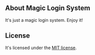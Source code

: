 ## About Magic Login System

It's just a magic login system. Enjoy it!

## License

It's licensed under the [MIT license](https://opensource.org/licenses/MIT).
